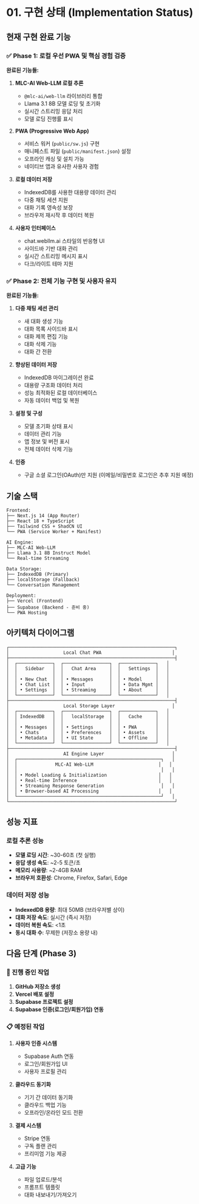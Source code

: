 # 01. 구현 상태 (Implementation Status)

## 현재 구현 완료 기능

### ✅ Phase 1: 로컬 우선 PWA 및 핵심 경험 검증

**완료된 기능들:**

1. **MLC-AI Web-LLM 로컬 추론**
   - `@mlc-ai/web-llm` 라이브러리 통합
   - Llama 3.1 8B 모델 로딩 및 초기화
   - 실시간 스트리밍 응답 처리
   - 모델 로딩 진행률 표시

2. **PWA (Progressive Web App)**
   - 서비스 워커 (`public/sw.js`) 구현
   - 매니페스트 파일 (`public/manifest.json`) 설정
   - 오프라인 캐싱 및 설치 가능
   - 네이티브 앱과 유사한 사용자 경험

3. **로컬 데이터 저장**
   - IndexedDB를 사용한 대용량 데이터 관리
   - 다중 채팅 세션 지원
   - 대화 기록 영속성 보장
   - 브라우저 재시작 후 데이터 복원

4. **사용자 인터페이스**
   - chat.webllm.ai 스타일의 반응형 UI
   - 사이드바 기반 대화 관리
   - 실시간 스트리밍 메시지 표시
   - 다크/라이트 테마 지원

### ✅ Phase 2: 전체 기능 구현 및 사용자 유지

**완료된 기능들:**

1. **다중 채팅 세션 관리**
   - 새 대화 생성 기능
   - 대화 목록 사이드바 표시
   - 대화 제목 편집 기능
   - 대화 삭제 기능
   - 대화 간 전환

2. **향상된 데이터 저장**
   - IndexedDB 마이그레이션 완료
   - 대용량 구조화 데이터 처리
   - 성능 최적화된 로컬 데이터베이스
   - 자동 데이터 백업 및 복원

3. **설정 및 구성**
   - 모델 초기화 상태 표시
   - 데이터 관리 기능
   - 앱 정보 및 버전 표시
   - 전체 데이터 삭제 기능

4. **인증**
   - 구글 소셜 로그인(OAuth)만 지원 (이메일/비밀번호 로그인은 추후 지원 예정)

## 기술 스택

```
Frontend:
├── Next.js 14 (App Router)
├── React 18 + TypeScript
├── Tailwind CSS + ShadCN UI
└── PWA (Service Worker + Manifest)

AI Engine:
├── MLC-AI Web-LLM
├── Llama 3.1 8B Instruct Model
└── Real-time Streaming

Data Storage:
├── IndexedDB (Primary)
├── localStorage (Fallback)
└── Conversation Management

Deployment:
├── Vercel (Frontend)
├── Supabase (Backend - 준비 중)
└── PWA Hosting
```

## 아키텍처 다이어그램

```
┌─────────────────────────────────────────────────────────────┐
│                    Local Chat PWA                          │
├─────────────────────────────────────────────────────────────┤
│  ┌─────────────┐  ┌─────────────────┐  ┌─────────────┐   │
│  │   Sidebar   │  │   Chat Area     │  │   Settings  │   │
│  │             │  │                 │  │             │   │
│  │ • New Chat  │  │ • Messages      │  │ • Model     │   │
│  │ • Chat List │  │ • Input         │  │ • Data Mgmt │   │
│  │ • Settings  │  │ • Streaming     │  │ • About     │   │
│  └─────────────┘  └─────────────────┘  └─────────────┘   │
├─────────────────────────────────────────────────────────────┤
│                    Local Storage Layer                     │
│  ┌─────────────┐  ┌─────────────────┐  ┌─────────────┐   │
│  │ IndexedDB   │  │   localStorage  │  │   Cache     │   │
│  │             │  │                 │  │             │   │
│  │ • Messages  │  │ • Settings      │  │ • PWA       │   │
│  │ • Chats     │  │ • Preferences   │  │ • Assets    │   │
│  │ • Metadata  │  │ • UI State      │  │ • Offline   │   │
│  └─────────────┘  └─────────────────┘  └─────────────┘   │
├─────────────────────────────────────────────────────────────┤
│                    AI Engine Layer                         │
│  ┌─────────────────────────────────────────────────────┐   │
│  │              MLC-AI Web-LLM                        │   │
│  │                                                     │   │
│  │ • Model Loading & Initialization                   │   │
│  │ • Real-time Inference                              │   │
│  │ • Streaming Response Generation                     │   │
│  │ • Browser-based AI Processing                      │   │
│  └─────────────────────────────────────────────────────┘   │
└─────────────────────────────────────────────────────────────┘
```

## 성능 지표

### 로컬 추론 성능
- **모델 로딩 시간**: ~30-60초 (첫 실행)
- **응답 생성 속도**: ~2-5 토큰/초
- **메모리 사용량**: ~2-4GB RAM
- **브라우저 호환성**: Chrome, Firefox, Safari, Edge

### 데이터 저장 성능
- **IndexedDB 용량**: 최대 50MB (브라우저별 상이)
- **대화 저장 속도**: 실시간 (즉시 저장)
- **데이터 복원 속도**: <1초
- **동시 대화 수**: 무제한 (저장소 용량 내)

## 다음 단계 (Phase 3)

### 🔄 진행 중인 작업
1. **GitHub 저장소 생성**
2. **Vercel 배포 설정**
3. **Supabase 프로젝트 설정**
4. **Supabase 인증(로그인/회원가입) 연동**

### 📋 예정된 작업
1. **사용자 인증 시스템**
   - Supabase Auth 연동
   - 로그인/회원가입 UI
   - 사용자 프로필 관리

2. **클라우드 동기화**
   - 기기 간 데이터 동기화
   - 클라우드 백업 기능
   - 오프라인/온라인 모드 전환

3. **결제 시스템**
   - Stripe 연동
   - 구독 플랜 관리
   - 프리미엄 기능 제공

4. **고급 기능**
   - 파일 업로드/분석
   - 프롬프트 템플릿
   - 대화 내보내기/가져오기 